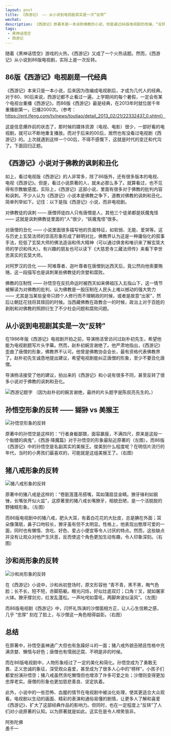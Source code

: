 ```yaml
---
layout: post
title: 《西游记》 —— 从小说到电视剧其实是一次“反转”
wechat: 
description: 《西游记》原著本是一本讽刺佛教的小说，但是通过86版电视剧的改编，“反转”了大众对《西游记》的认知，认为是佛教推崇的作品，甚至有人开始研究起里面的佛法了，这真是令人啼笑皆非。
tags:
 - 黑神话悟空
 - 西游记
---
```


随着《黑神话悟空》游戏的火热，《西游记》又成了一个火热话题。然而，《西游记》从小说到86版电视剧，实际上是一次反转。

## 86版《西游记》电视剧是一代经典

《西游记》本来只是一本小说，后来因为改编成电视剧后，才成为几代人的经典。对于80、90后来说，西游记都不止看过一遍，上学期间的每个暑假，一定会有某个电视台重播《西游记》。而86版《西游记》最是经典，在2013年时就位居千年重播剧第一，已播2000次。（参考：https://ent.ifeng.com/tv/news/toutiao/detail_2013_02/21/22332437_0.shtml）

这是信息爆炸前的状态了，那时候的媒体资源（电视、电影）很少，一部好看的电视剧，就可以不断地重复播放。而对于后来的00后，居然也有没看过电视剧《西游记》的。上次就遇到这样一个00后，不得不感慨下，这就是时代的变迁和代沟了。下面回归正题。

## 《西游记》小说对于佛教的讽刺和丑化

如上，看过电视版《西游记》的人非常多，除了86版外，还有很多版本的电视、电视《西游记》。但是，看过小说原著的人，就未必那么多了。就算看过，也不见得有宗教敏感度。实际上，《西游记》这部小说，里面有很多对于佛教的批判内容和讽刺。不少人认为《西游记》小说本是佛教之争下，道教对佛教的讽刺和丑化。简单列举如下。记住：以下是指《西游记》小说，而非电视剧。

对佛教徒的讽刺 —— 唐僧师徒四人只有唐僧是人，其他三个徒弟都是妖魔鬼怪 —— 这就是讽刺佛教徒里面的“人”很少，“妖魔鬼怪”很多。

对唐僧的丑化 —— 小说里面很多描写他的负面特征，如软弱、无能、爱哭等。这与历史上玄奘法师的崇高形象形成了鲜明对比，佛教界认为这是一种庸俗化的叙事手法，贬低了玄奘大师的佛法造诣和伟大精神（可以通过俱舍和唯识来了解玄奘大师的学识和伟大）。有兴趣的朋友也可以读下《大慈恩寺三藏法师传》来看下李世忠真实的玄奘大师。

对阿罗汉的丑化 —— 阿难尊者、迦叶尊者在唐僧到达西天后，竟公然向他索要贿赂，这一段描写也是讽刺某些佛教徒的贪婪和腐败。

佛教的压制性 —— 孙悟空在反抗命运时被西天如来佛祖压入五指山下，这一情节被解读为对佛教的批判，认为佛教是一股压制在人民头上难以撼动的强大势力 —— 尤其是当某些皇帝只顾个人修行而不理朝政的时候，或者是故意“出家”，然后让朝廷花钱将其赎回的时候。当西藏佛教在政教合一的时候，政治上对于百姓的剥削和对佛教的照顾衍生了不少社会问题和腐败问题。

## 从小说到电视剧其实是一次“反转”

在1986年版《西游记》电视剧开拍之前，导演杨洁曾访问过赵朴初先生，希望他能为电视剧题写片头字幕。然而，赵朴初婉言谢绝了。他严肃地指出，《西游记》歪曲了唐僧的形象，佛教界不认可。他曾是佛教协会会长，最有资格代表佛教界了。赵朴初先生诚恳地提出建议，希望电视剧能纠正唐僧的形象，至少不要丑化唐僧。

导演杨洁接受了他的建议，拍出来的《西游记》和小说有很多不同，甚至反转了很多小说对于佛教的讽刺和丑化。

![西游记题字](../images/2024-08-23-12-50-58.png) 
（因为赵朴初的婉言谢绝，最终的片头题字是陈叔亮先生的。）

## 孙悟空形象的反转 —— 猢狲 vs 美猴王

![孙悟空形象的反转](../images/2024-08-23-13-01-33.png)

原著中的孙悟空是这样的：“行者身躯鄙猥，面容羸瘦，不满四尺，原来是这般一个骷髅的病鬼”，《西游·降魔篇》对于孙悟空的形象最贴近原著的（左图）。而86版《西游记》中的孙悟空是名副其实的美猴王。俊美到什么程度呢？在明信片流行的年代，当时的小男孩们最喜欢的，可能就是这组美猴王了。（右图）

## 猪八戒形象的反转 

![猪八戒形象的反转](../images/2024-08-23-15-05-57.png)

原著中的猪八戒是这样的：“卷脏莲蓬吊搭嘴，耳如蒲扇显金睛。獠牙锋利如钢锉，长嘴张开似火盆”，这原著里的猪八戒长嘴獠牙，相貌丑陋，是一个活脱脱的野猪精形象。（左图）

而86版电视剧中的猪八戒，肥头大耳，有着白花花的大肚皮，总是腆在外面；耳朵像蒲扇，鼻子口吻较长，獠牙虽有但不太明显。性格上，他表现出憨厚可爱的一面，同时也有懒惰、贪吃、好色、爱占小便宜等令人讨厌的特点。然而，这些缺点并没有让观众对他产生厌恶，反而使这个角色更加生动有趣，令人印象深刻。（右图）

## 沙和尚形象的反转

![沙和尚形象的反转](../images/2024-08-23-15-16-02.png)

在《西游记》小说中，沙和尚初登场时，原文形容他 “青不青，黑不黑，晦气色脸；长不长，短不短，赤脚筋躯。眼光闪烁，好似灶底双灯；口角丫叉，就如屠家火钵。獠牙撑剑刃，红发乱蓬松。一声叱咤如雷吼，两脚奔波似滚风”。（左图）

而86版电视剧《西游记》中，闫怀礼饰演的沙僧面相方正，让人心生信赖之感，几乎 “忠厚” 刻在了脸上，与沙僧这一角色相得益彰。（右图）

## 总结

在原著中，孙悟空虽神通广大但也有急躁好斗的一面；猪八戒外貌丑陋且性格中充满贪婪、懒惰与好色；唐僧也有懦弱迂腐、不明是非的时候。

而在86版电视剧中，人物形象经过了一定的美化和简化。孙悟空成为了勇敢无畏、正义忠诚的象征，深受观众喜爱，甚至成为了很多人心中的“榜样”，小孩子们都爱扮演孙悟空；猪八戒虽然贪吃懒惰但也增添了许多可爱之处；沙僧则变得更加忠厚老实。唐僧的形象也更加慈悲善良、坚定执着。

此外，小说中的一些恐怖、血腥的情节在电视剧中被淡化处理，使其更适合大众观看。电视剧以生动的画面、精彩的表演和通俗易懂的剧情，让更多人了解和喜爱《西游记》，扩大了这部经典作品的影响力。但同时，也在一定程度上“反转”了人们对小说原著的认知。以为原著就是如此。这实在是令人啼笑皆非。

阿弥陀佛<br>
愚千一

